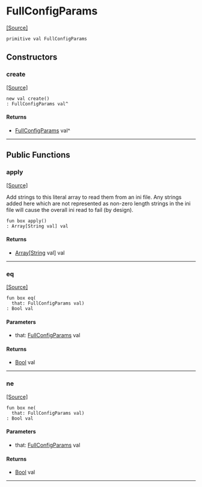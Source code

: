 # FullConfigParams
<span class="source-link">[[Source]](src/mqtt-configurator/iniStrings.md#L-0-12)</span>
```pony
primitive val FullConfigParams
```

## Constructors

### create
<span class="source-link">[[Source]](src/mqtt-configurator/iniStrings.md#L-0-12)</span>


```pony
new val create()
: FullConfigParams val^
```

#### Returns

* [FullConfigParams](mqtt-configurator-FullConfigParams.md) val^

---

## Public Functions

### apply
<span class="source-link">[[Source]](src/mqtt-configurator/iniStrings.md#L-0-12)</span>


Add strings to this literal array to read them from an ini file. Any strings 
added here which are not represented as non-zero length strings in the ini
file will cause the overall ini read to fail (by design).


```pony
fun box apply()
: Array[String val] val
```

#### Returns

* [Array](builtin-Array.md)\[[String](builtin-String.md) val\] val

---

### eq
<span class="source-link">[[Source]](src/mqtt-configurator/iniStrings.md#L-0-12)</span>


```pony
fun box eq(
  that: FullConfigParams val)
: Bool val
```
#### Parameters

*   that: [FullConfigParams](mqtt-configurator-FullConfigParams.md) val

#### Returns

* [Bool](builtin-Bool.md) val

---

### ne
<span class="source-link">[[Source]](src/mqtt-configurator/iniStrings.md#L-0-12)</span>


```pony
fun box ne(
  that: FullConfigParams val)
: Bool val
```
#### Parameters

*   that: [FullConfigParams](mqtt-configurator-FullConfigParams.md) val

#### Returns

* [Bool](builtin-Bool.md) val

---

